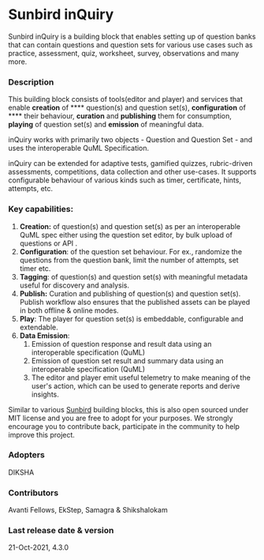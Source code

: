 # Sunbird inQuiry

Sunbird inQuiry is a building block that enables setting up of question banks that can contain questions and question sets for various use cases such as practice, assessment, quiz, worksheet, survey, observations and many more.

### Description <a href="#description" id="description"></a>

This building block consists of tools(editor and player) and services that enable **creation** of **** question(s) and question set(s), **configuration** of **** their behaviour, **curation** and **publishing** them for consumption, **playing** of question set(s) and **emission** of meaningful data.

inQuiry works with primarily two objects - Question and Question Set - and uses the interoperable QuML Specification.

inQuiry can be extended for adaptive tests, gamified quizzes, rubric-driven assessments, competitions, data collection and other use-cases. It supports configurable behaviour of various kinds such as timer, certificate, hints, attempts, etc.

### Key capabilities: <a href="#overview-of-capabilities" id="overview-of-capabilities"></a>

1. **Creation:** of question(s) and question set(s) as per an interoperable QuML spec either using the question set editor, by bulk upload of questions or API .
2. **Configuration**: of the question set behaviour. For ex., randomize the questions from the question bank, limit the number of attempts, set timer etc.
3. **Tagging**: of question(s) and question set(s) with meaningful metadata useful for discovery and analysis.
4. **Publish:** Curation and publishing of question(s) and question set(s). Publish workflow also ensures that the published assets can be played in both offline & online modes.
5. **Play**: The player for question set(s) is embeddable, configurable and extendable.
6. **Data Emission**:
   1. Emission of question response and result data using an interoperable specification (QuML)
   2. Emission of question set result and summary data using an interoperable specification (QuML)
   3. The editor and player emit useful telemetry to make meaning of the user's action, which can be used to generate reports and derive insights.

Similar to various [Sunbird](https://sunbird.org) building blocks, this is also open sourced under MIT license and you are free to adopt for your purposes. We strongly encourage you to contribute back, participate in the community to help improve this project.&#x20;

### **Adopters**

DIKSHA

### **Contributors**

Avanti Fellows, EkStep, Samagra & Shikshalokam

### **Last release date & version**

21-Oct-2021, 4.3.0

## &#x20;<a href="#last-release-date" id="last-release-date"></a>
